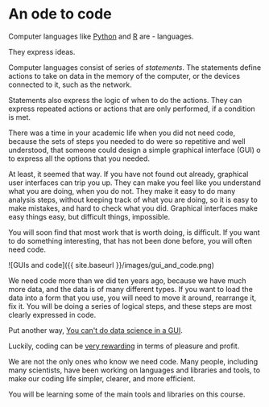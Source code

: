 # An ode to code

Computer languages like [Python](https://python.org) and
[R](https://r-project.org) are \- languages.

They express ideas.

Computer languages consist of series of *statements*.  The statements define
actions to take on data in the memory of the computer, or the devices
connected to it, such as the network.

Statements also express the logic of when to do the actions.
They can express repeated actions or actions that are only
performed, if a condition is met.

There was a time in your academic life when you did not need
code, because the sets of steps you needed to do were so
repetitive and well understood, that someone could design
a simple graphical interface (GUI) o to express all the options
that you needed.

At least, it seemed that way.  If you have not found out
already, graphical user interfaces can trip you up.  They can
make you feel like you understand what you are doing, when you
do not.  They make it easy to do many analysis steps, without
keeping track of what you are doing, so it is easy to make
mistakes, and hard to check what you did.  Graphical interfaces
make easy things easy, but difficult things, impossible.

You will soon find that most work that is worth doing, is
difficult.  If you want to do something interesting, that has
not been done before, you will often need code.

![GUIs and code]({{ site.baseurl }}/images/gui_and_code.png)

We need code more than we did ten years ago, because we have
much more data, and the data is of many different types.  If
you want to load the data into a form that you use, you will
need to move it around, rearrange it, fix it. You will be doing
a series of logical steps, and these steps are most clearly
expressed in code.

Put another way, [You can't do data science in a
GUI](https://www.youtube.com/watch?v=cpbtcsGE0OA).

Luckily, coding can be [very
rewarding](http://asterisk.dynevor.org/joys-of-craft.html) in
terms of pleasure and profit.

We are not the only ones who know we need code.  Many people,
including many scientists, have been working on languages and
libraries and tools, to make our coding life simpler, clearer,
and more efficient.

You will be learning some of the main tools and libraries on this course.
